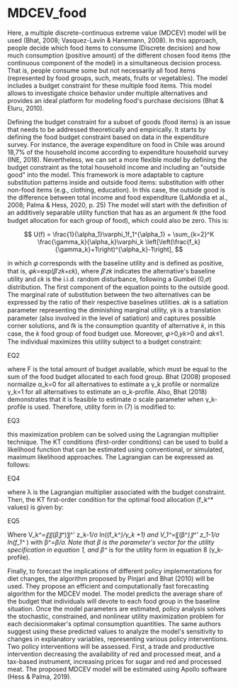 # MDCEV_food

Here, a multiple discrete-continuous extreme value (MDCEV) model will be used (Bhat, 2008; Vasquez-Lavín & Hanemann, 2008). In this approach, people decide which food items to consume (Discrete decision) and how much consumption (positive amount) of the different chosen food items (the continuous component of the model) in a simultaneous decision process. That is, people consume some but not necessarily all food items (represented by food groups, such, meats, fruits or vegetables). The model includes a budget constraint for these multiple food items. This model allows to investigate choice behavior under multiple alternatives and provides an ideal platform for modeling food's purchase decisions (Bhat & Eluru, 2010).

Defining the budget constraint for a subset of goods (food items) is an issue that needs to be addressed theoretically and empirically. It starts by defining the food budget constraint based on data in the expenditure survey. For instance, the average expenditure on food in Chile was around 18,7% of the household income according to expenditure household survey (INE, 2018). Nevertheless, we can set a more flexible model by defining the budget constraint as the total household income and including an "outside good" into the model. This framework is more adaptable to capture substitution patterns inside and outside food items: substitution with other non-food items (e.g., clothing, education). In this case, the outside good is the difference between total income and food expenditure (LaMondia et al., 2008; Palma & Hess, 2020, p. 25)
The model will start with the definition of an additively separable utility function that has as an argument 𝑓𝑘 (the food budget allocation for each group of food), which could also be zero. This is:

$$
U(f) = \frac{1}{\alpha_1}\varphi_1f_1^{\alpha_1} + \sum_{k=2}^K \frac{\gamma_k}{\alpha_k}\varphi_k \left[\left(\frac{f_k}{\gamma_k}+1\right)^{\alpha_k}-1\right],
$$

in which 𝜑 corresponds with the baseline utility and is defined as positive, that is, 𝜑𝑘=exp(𝛽′𝑧𝑘+𝜀𝑘), where 𝛽′𝑧𝑘 indicates the alternative's baseline utility and 𝜀𝑘 is the i.i.d. random disturbance, following a Gumbel (0,𝜎) distribution. The first component of the equation points to the outside good. The marginal rate of substitution between the two alternatives can be expressed by the ratio of their respective baselines utilities. 𝛼𝑘 is a satiation parameter representing the diminishing marginal utility, 𝛾𝑘 is a translation parameter (also involved in the level of satiation) and captures possible corner solutions, and 𝑓𝑘 is the consumption quantity of alternative 𝑘, in this case, the 𝑘 food group of food budget use. Moreover, 𝜑>0,𝛾𝑘>0 and 𝛼𝑘≤1. The individual maximizes this utility subject to a budget constraint:

EQ2

where F is the total amount of budget available, which must be equal to the sum of the food budget allocated to each food group. Bhat (2008) proposed normalize α_k=0 for all alternatives to estimate a γ_k profile or normalize γ_k=1 for all alternatives to estimate an α_k-profile. Also, Bhat (2018) demonstrates that it is feasible to estimate σ scale parameter when γ_k-profile is used. Therefore, utility form in (7) is modified to:

EQ3

this maximization problem can be solved using the Lagrangian multiplier technique. The KT conditions (first-order conditions) can be used to build a likelihood function that can be estimated using conventional, or simulated, maximum likelihood approaches. The Lagrangian can be expressed as follows:

EQ4

where λ is the Lagrangian multiplier associated with the budget constraint. Then, the KT first-order condition for the optimal food allocation (f_k^* values) is given by:

EQ5

Where V_k^*=〖〖(β〗^*)〗^' z_k-1/σ  ln⁡((f_k^*)/γ_k +1) and V_1^*=〖(β^*)〗^' z_1-1/σ  ln⁡(f_1^* ) with β^*=β/σ. Note that β is the parameter's vector for the utility specification in equation 1, and β^* is for the utility form in equation 8 (γ_k-profile).

Finally, to forecast the implications of different policy implementations for diet changes, the algorithm proposed by Pinjari and Bhat (2010) will be used. They propose an efficient and computationally fast forecasting algorithm for the MDCEV model. The model predicts the average share of the budget that individuals will devote to each food group in the baseline situation. Once the model parameters are estimated, policy analysis solves the stochastic, constrained, and nonlinear utility maximization problem for each decisionmaker's optimal consumption quantities. The same authors suggest using these predicted values to analyze the model's sensitivity to changes in explanatory variables, representing various policy interventions. Two policy interventions will be assessed. First, a trade and productive intervention decreasing the availability of red and processed meat, and a tax-based instrument, increasing prices for sugar and red and processed meat. The proposed MDCEV model will be estimated using Apollo software (Hess & Palma, 2019).

